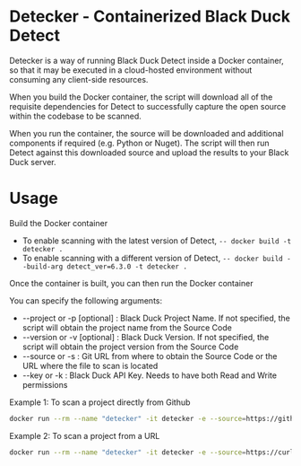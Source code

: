 # Detecker - Containerized Black Duck Detect
Detecker is a way of running Black Duck Detect inside a Docker container, so that it may be executed in a cloud-hosted environment without consuming any client-side resources.

When you build the Docker container, the script will download all of the requisite dependencies for Detect to successfully capture the open source within the codebase to be scanned.

When you run the container, the source will be downloaded and additional components if required (e.g. Python or Nuget). The script will then run Detect against this downloaded source and upload the results to your Black Duck server.

# Usage

Build the Docker container
- To enable scanning with the latest version of Detect,
```-- docker build -t detecker .```
- To enable scanning with a different version of Detect,
```-- docker build --build-arg detect_ver=6.3.0 -t detecker .```

Once the container is built, you can then run the Docker container

You can specify the following arguments:
- --project or -p [optional] : Black Duck Project Name. If not specified, the script will obtain the project name from the Source Code
- --version or -v [optional] : Black Duck Version. If not specified, the script will obtain the project version from the Source Code
- --source or -s : Git URL from where to obtain the Source Code or the URL where the file to scan is located
- --key or -k : Black Duck API Key. Needs to have both Read and Write permissions

Example 1: To scan a project directly from Github
```sh
docker run --rm --name "detecker" -it detecker -e --source=https://github.com/OWASP/NodeGoat.git --project=MJ-NodeGoat --key={redacted}
```

Example 2: To scan a project from a URL
```sh
docker run --rm --name "detecker" -it detecker -e --source=https://curl.haxx.se/download/curl-7.72.0.zip --project=MJ-Curl --version=7.72 --key={redacted}
```
